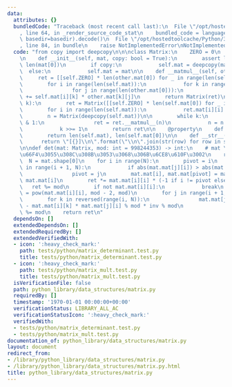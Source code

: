 ```yaml
---
data:
  attributes: {}
  bundledCode: "Traceback (most recent call last):\n  File \"/opt/hostedtoolcache/Python/3.8.5/x64/lib/python3.8/site-packages/onlinejudge_verify/documentation/build.py\"\
    , line 64, in _render_source_code_stat\n    bundled_code = language.bundle(stat.path,\
    \ basedir=basedir).decode()\n  File \"/opt/hostedtoolcache/Python/3.8.5/x64/lib/python3.8/site-packages/onlinejudge_verify/languages/python.py\"\
    , line 84, in bundle\n    raise NotImplementedError\nNotImplementedError\n"
  code: "from copy import deepcopy\n\n\nclass Matrix:\n    ZERO = 0\n    ONE = 1\n\
    \n    def __init__(self, mat, copy: bool = True):\n        assert len(mat) and\
    \ len(mat[0])\n        if copy:\n            self.mat = deepcopy(mat)\n      \
    \  else:\n            self.mat = mat\n\n    def __matmul__(self, other):\n   \
    \     ret = [[self.ZERO] * len(other.mat[0]) for _ in range(len(self.mat))]\n\
    \        for i in range(len(self.mat)):\n            for k in range(len(self.mat[0])):\n\
    \                for j in range(len(other.mat[0])):\n                    ret[i][j]\
    \ += self.mat[i][k] * other.mat[k][j]\n        return Matrix(ret)\n\n    def __pow__(self,\
    \ k):\n        ret = Matrix([[self.ZERO] * len(self.mat[0]) for _ in range(len(self.mat))])\n\
    \        for i in range(len(self.mat)):\n            ret.mat[i][i] = self.ONE\n\
    \        n = Matrix(deepcopy(self.mat))\n\n        while k:\n            if k\
    \ & 1:\n                ret = ret.__matmul__(n)\n            n = n.__matmul__(n)\n\
    \            k >>= 1\n        return ret\n\n    @property\n    def shape(self):\n\
    \        return len(self.mat), len(self.mat[0])\n\n    def __str__(self):\n  \
    \      return \"[{}]\\n\".format(\"\\n\".join(str(row) for row in self.mat))\n\
    \n\ndef det(mat: Matrix, mod: int = 998244353) -> int:\n    # mat \u306F\u5909\
    \u66F4\u3055\u308C\u308B\u3053\u3068\u306B\u6CE8\u610F\u3002\n    ret = 1\n  \
    \  N = mat.shape[0]\n    for i in range(N):\n        pivot = i\n        for j\
    \ in range(i + 1, N):\n            if abs(mat.mat[j][i]) > abs(mat.mat[pivot][i]):\n\
    \                pivot = j\n        mat.mat[i], mat.mat[pivot] = mat.mat[pivot],\
    \ mat.mat[i]\n        ret *= mat.mat[i][i] * (-1 if i != pivot else 1)\n     \
    \   ret %= mod\n        if not mat.mat[i][i]:\n            break\n        inv\
    \ = pow(mat.mat[i][i], mod - 2, mod)\n        for j in range(i + 1, N):\n    \
    \        for k in reversed(range(i, N)):\n                mat.mat[j][k] += mod\
    \ - mat.mat[i][k] * mat.mat[j][i] % mod * inv % mod\n                mat.mat[j][k]\
    \ %= mod\n    return ret\n"
  dependsOn: []
  extendedDependsOn: []
  extendedRequiredBy: []
  extendedVerifiedWith:
  - icon: ':heavy_check_mark:'
    path: tests/python/matrix_determinant.test.py
    title: tests/python/matrix_determinant.test.py
  - icon: ':heavy_check_mark:'
    path: tests/python/matrix_mult.test.py
    title: tests/python/matrix_mult.test.py
  isVerificationFile: false
  path: python_library/data_structures/matrix.py
  requiredBy: []
  timestamp: '1970-01-01 00:00:00+00:00'
  verificationStatus: LIBRARY_ALL_AC
  verificationStatusIcon: ':heavy_check_mark:'
  verifiedWith:
  - tests/python/matrix_determinant.test.py
  - tests/python/matrix_mult.test.py
documentation_of: python_library/data_structures/matrix.py
layout: document
redirect_from:
- /library/python_library/data_structures/matrix.py
- /library/python_library/data_structures/matrix.py.html
title: python_library/data_structures/matrix.py
---
```

